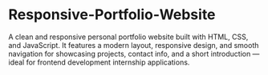# Responsive-Portfolio-Website
A clean and responsive personal portfolio website built with HTML, CSS, and JavaScript. It features a modern layout, responsive design, and smooth navigation for showcasing projects, contact info, and a short introduction — ideal for frontend development internship applications.
